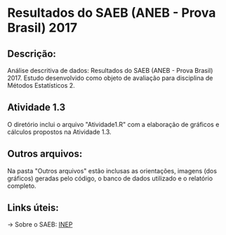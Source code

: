 # Resultados do SAEB (ANEB - Prova Brasil) 2017

## **Descrição:**
Análise descritiva de dados: Resultados do SAEB (ANEB - Prova Brasil) 2017. Estudo desenvolvido como objeto de avaliação para disciplina de Métodos Estatísticos 2.

## **Atividade 1.3**
O diretório inclui o arquivo "Atividade1.R" com a elaboração de gráficos e cálculos propostos na Atividade 1.3.

## **Outros arquivos:**
Na pasta "Outros arquivos" estão inclusas as orientações, imagens (dos gráficos) geradas pelo código, o banco de dados utilizado e o relatório completo. 

## **Links úteis:**

-> Sobre o SAEB: [INEP](https://www.gov.br/inep/pt-br/areas-de-atuacao/avaliacao-e-exames-educacionais/saeb) 

